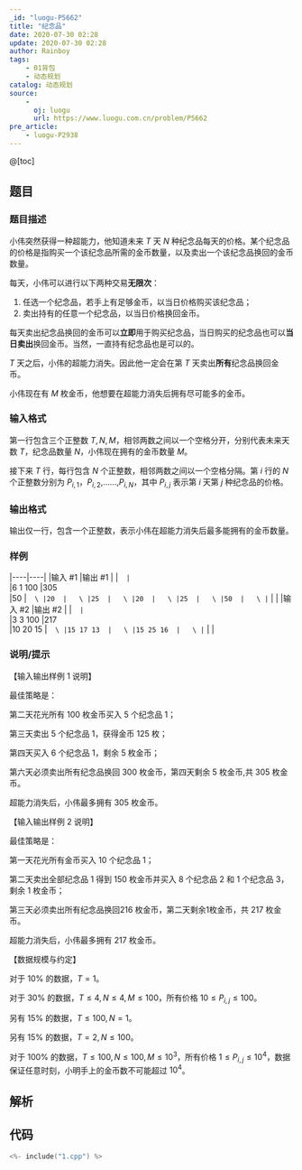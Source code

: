 ```yaml
---
_id: "luogu-P5662"
title: "纪念品"
date: 2020-07-30 02:28
update: 2020-07-30 02:28
author: Rainboy
tags:
    - 01背包
    - 动态规划
catalog: 动态规划
source: 
    - 
      oj: luogu
      url: https://www.luogu.com.cn/problem/P5662
pre_article:
    - luogu-P2938
---
```


@[toc]

## 题目



### 题目描述

小伟突然获得一种超能力，他知道未来 $T$ 天 $N$ 种纪念品每天的价格。某个纪念品的价格是指购买一个该纪念品所需的金币数量，以及卖出一个该纪念品换回的金币数量。

每天，小伟可以进行以下两种交易**无限次**：
1. 任选一个纪念品，若手上有足够金币，以当日价格购买该纪念品；
2. 卖出持有的任意一个纪念品，以当日价格换回金币。

每天卖出纪念品换回的金币可以**立即**用于购买纪念品，当日购买的纪念品也可以**当日卖出**换回金币。当然，一直持有纪念品也是可以的。

$T$ 天之后，小伟的超能力消失。因此他一定会在第 $T$ 天卖出**所有**纪念品换回金币。

小伟现在有 $M$ 枚金币，他想要在超能力消失后拥有尽可能多的金币。 
 



### 输入格式
第一行包含三个正整数 $T, N, M$，相邻两数之间以一个空格分开，分别代表未来天数 $T$，纪念品数量 $N$，小伟现在拥有的金币数量 $M$。

接下来 $T$ 行，每行包含 $N$ 个正整数，相邻两数之间以一个空格分隔。第 $i$ 行的 $N$ 个正整数分别为 $P_{i,1}$，$P_{i,2}$,……,$P_{i,N}$，其中 $P_{i,j}$ 表示第 $i$ 天第 $j$ 种纪念品的价格。



### 输出格式

输出仅一行，包含一个正整数，表示小伟在超能力消失后最多能拥有的金币数量。
 



### 样例

|----|----|
|输入 #1  |输出 #1  |
|```  |```  \
|6 1 100  |305  \
|50  |```  \
|20  |   \
|25  |   \
|20  |   \
|25  |   \
|50  |   \
|```  |   |
|输入 #2  |输出 #2  |
|```  |```  \
|3 3 100  |217  \
|10 20 15  |```  \
|15 17 13  |   \
|15 25 16  |   \
|```  |   |



### 说明/提示
【输入输出样例 1 说明】

最佳策略是：

第二天花光所有 100 枚金币买入 5 个纪念品 1；

第三天卖出 5 个纪念品 1，获得金币 125 枚；

第四天买入 6 个纪念品 1，剩余 5 枚金币；

第六天必须卖出所有纪念品换回 300 枚金币，第四天剩余 5 枚金币,共 305 枚金币。

超能力消失后，小伟最多拥有 305 枚金币。

【输入输出样例 2 说明】

最佳策略是：

第一天花光所有金币买入 10 个纪念品 1；

第二天卖出全部纪念品 1 得到 150 枚金币并买入 8 个纪念品 2 和 1 个纪念品 3，剩余 1 枚金币；

第三天必须卖出所有纪念品换回216 枚金币，第二天剩余1枚金币，共 217 枚金币。

超能力消失后，小伟最多拥有 217 枚金币。


【数据规模与约定】

对于 $10\%$ 的数据，$T = 1$。

对于 $30\%$ 的数据，$T \leq 4, N \leq 4, M \leq 100$，所有价格 $10 \leq P_{i,j} \leq 100$。

另有 $15\%$ 的数据，$T \leq 100, N = 1$。

另有 $15\%$ 的数据，$T = 2, N \leq 100$。

对于 $100\%$ 的数据，$T \leq 100, N \leq 100, M \leq 10^3$，所有价格 $1 \leq P_{i,j} \leq 10^4$，数据保证任意时刻，小明手上的金币数不可能超过 $10^4$。


## 解析


## 代码

```c
<%- include("1.cpp") %>
```
